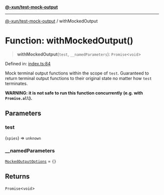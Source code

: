 [**@-xun/test-mock-output**](../README.md)

***

[@-xun/test-mock-output](../README.md) / withMockedOutput

# Function: withMockedOutput()

> **withMockedOutput**(`test`, `__namedParameters`): `Promise`\<`void`\>

Defined in: [index.ts:84](https://github.com/Xunnamius/test-utils/blob/0726807aaf8f5802345b9b8e4be7f11f9e5bf456/packages/test-mock-output/src/index.ts#L84)

Mock terminal output functions within the scope of `test`. Guaranteed to
return terminal output functions to their original state no matter how `test`
terminates.

**WARNING: it is not safe to run this function concurrently (e.g. with
`Promise.all`).**

## Parameters

### test

(`spies`) => `unknown`

### \_\_namedParameters

[`MockedOutputOptions`](../type-aliases/MockedOutputOptions.md) = `{}`

## Returns

`Promise`\<`void`\>

